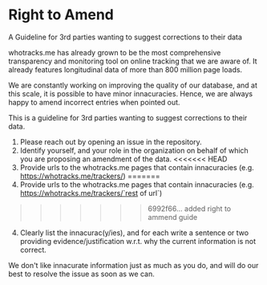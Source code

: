 # Right to Amend
A Guideline for 3rd parties wanting to suggest corrections to their data


whotracks.me has already grown to be the most comprehensive transparency 
and monitoring tool on online tracking that we are aware of. It already 
features longitudinal data of more than 800 million page loads.

We are constantly working on improving the quality of our database, and at this 
scale, it is possible to have minor innacuracies. Hence, we are always happy to 
amend incorrect entries when pointed out.

This is a guideline for 3rd parties wanting to suggest corrections to their
data. 

1. Please reach out by opening an issue in the repository.
2. Identify yourself, and your role in the organization on behalf of which you are 
   proposing an amendment of the data.
<<<<<<< HEAD
3. Provide urls to the whotracks.me pages that contain innacuracies (e.g. https://whotracks.me/trackers/<name>)
=======
3. Provide urls to the whotracks.me pages that contain innacuracies (e.g. https://whotracks.me/trackers/`rest of url`)
>>>>>>> 6992f66... added right to ammend guide
4. Clearly list the innacurac(y/ies), and for each write a sentence or two providing 
   evidence/justification w.r.t. why the current information is not correct.


We don't like innacurate information just as much as you do, and 
will do our best to resolve the issue as soon as we can. 

